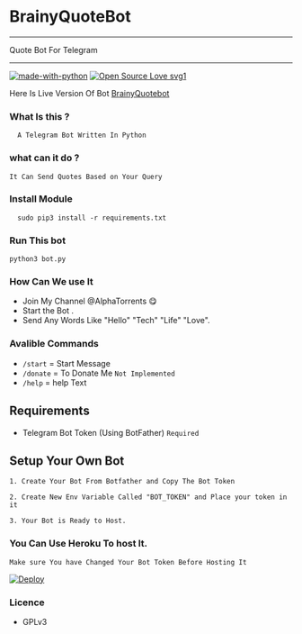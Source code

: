 # BrainyQuoteBot


---

Quote Bot For Telegram

---


[![made-with-python](https://img.shields.io/badge/Made%20with-Python-1f425f.svg)](https://www.python.org/) [![Open Source Love svg1](https://badges.frapsoft.com/os/v1/open-source.svg?v=103)](https://github.com/ellerbrock/open-source-badges/)

Here Is Live Version Of Bot  [BrainyQuotebot](http://telegram.dog/BrainyQuotebot)



### What Is this ?
 ```
   A Telegram Bot Written In Python 

 ```
 ### what can it do ?

 ```  
 It Can Send Quotes Based on Your Query

 ```
### Install Module 
```
  sudo pip3 install -r requirements.txt
```
### Run This bot
```
python3 bot.py
```
 ### How Can We use It 
  - Join My Channel @AlphaTorrents 😋
  - Start the Bot .
  - Send Any Words Like "Hello" "Tech" "Life" "Love".

### Avalible Commands
  - `/start` =  Start Message
  - `/donate` = To Donate Me `Not Implemented`
  - `/help` =  help Text

## Requirements
  - Telegram Bot Token (Using BotFather)  `Required`

## Setup Your Own Bot
```
1. Create Your Bot From Botfather and Copy The Bot Token 

2. Create New Env Variable Called "BOT_TOKEN" and Place your token in it 

3. Your Bot is Ready to Host. 
```
### You Can Use Heroku To host It.

 `Make sure You have Changed Your Bot Token Before Hosting It`


[![Deploy](https://www.herokucdn.com/deploy/button.svg)](https://heroku.com/deploy?template=https://github.com/Gowtham2003/BrainyQuoteBot/tree/master)


### Licence
  - GPLv3
